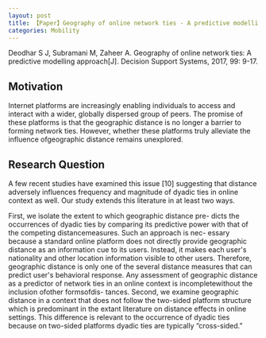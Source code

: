 ```yaml
---
layout: post
title: 【Paper】Geography of online network ties - A predictive modelling approach
categories: Mobility
---
```


Deodhar S J, Subramani M, Zaheer A. Geography of online network ties: A predictive modelling approach[J]. Decision Support Systems, 2017, 99: 9-17.

## Motivation

Internet platforms are increasingly enabling individuals to access and interact with a wider, globally dispersed group of peers. The promise of these platforms is that the geographic distance is no longer a barrier to forming network ties. However, whether these platforms truly alleviate the influence ofgeographic distance remains unexplored.

## Research Question

A few recent studies have examined this issue [10] suggesting that distance adversely influences frequency and magnitude of dyadic ties in online context as well. Our study extends this literature in at least two ways. 

First, we isolate the extent to which geographic distance pre- dicts the occurrences of dyadic ties by comparing its predictive power with that of the competing distancemeasures. Such an approach is nec- essary because a standard online platform does not directly provide geographic distance as an information cue to its users. Instead, it makes each user's nationality and other location information visible to other users. Therefore, geographic distance is only one of the several distance measures that can predict user's behavioral response. Any assessment of geographic distance as a predictor of network ties in an online context is incompletewithout the inclusion ofother formsofdis- tances. Second, we examine geographic distance in a context that does not follow the two-sided platform structure which is predominant in the extant literature on distance effects in online settings. This difference is relevant to the occurrence of dyadic ties because on two-sided platforms dyadic ties are typically “cross-sided.”